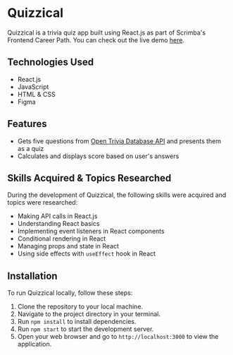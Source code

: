 # Quizzical

Quizzical is a trivia quiz app built using React.js as part of Scrimba's Frontend Career Path. You can check out the live demo [here](https://quizzical-hinedy.netlify.app/).

## Technologies Used

- React.js
- JavaScript
- HTML & CSS
- Figma

## Features

- Gets five questions from [Open Trivia Database API](https://opentdb.com/) and presents them as a quiz
- Calculates and displays score based on user's answers

## Skills Acquired & Topics Researched

During the development of Quizzical, the following skills were acquired and topics were researched:

- Making API calls in React.js
- Understanding React basics
- Implementing event listeners in React components
- Conditional rendering in React
- Managing props and state in React
- Using side effects with `useEffect` hook in React

## Installation

To run Quizzical locally, follow these steps:

1. Clone the repository to your local machine.
2. Navigate to the project directory in your terminal.
3. Run `npm install` to install dependencies.
4. Run `npm start` to start the development server.
5. Open your web browser and go to `http://localhost:3000` to view the application.

